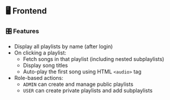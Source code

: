 ## 🖥️ Frontend
### 🎛️ Features
- Display all playlists by name (after login)
- On clicking a playlist:
  - Fetch songs in that playlist (including nested subplaylists)
  - Display song titles
  - Auto-play the first song using HTML `<audio>` tag
- Role-based actions:
  - `ADMIN` can create and manage public playlists
  - `USER` can create private playlists and add subplaylists
